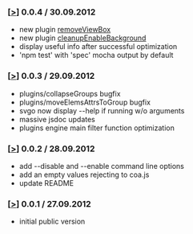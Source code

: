 ### [[>](//github.com/deepsweet/svgo/tree/v0.0.4)] 0.0.4 / 30.09.2012
* new plugin [removeViewBox](//github.com/deepsweet/svgo/blob/master/plugins/removeViewBox.js)
* new plugin [cleanupEnableBackground](//github.com/deepsweet/svgo/blob/master/plugins/cleanupEnableBackground.js)
* display useful info after successful optimization
* 'npm test' with 'spec' mocha output by default

### [[>](//github.com/deepsweet/svgo/tree/v0.0.3)] 0.0.3 / 29.09.2012
* plugins/collapseGroups bugfix
* plugins/moveElemsAttrsToGroup bugfix
* svgo now display --help if running w/o arguments
* massive jsdoc updates
* plugins engine main filter function optimization

### [[>](//github.com/deepsweet/svgo/tree/v0.0.2)] 0.0.2 / 28.09.2012
* add --disable and --enable command line options
* add an empty values rejecting to coa.js
* update README

### [[>](//github.com/deepsweet/svgo/tree/v0.0.1)] 0.0.1 / 27.09.2012
* initial public version
